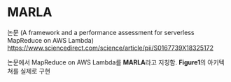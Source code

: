 # MARLA
논문 (A framework and a performance assessment for serverless MapReduce on AWS Lambda)  https://www.sciencedirect.com/science/article/pii/S0167739X18325172

논문에서 MapReduce on AWS Lambda를 <b>MARLA</b>라고 지칭함.
<b>Figure1</b>의 아키텍쳐를 실제로 구현
